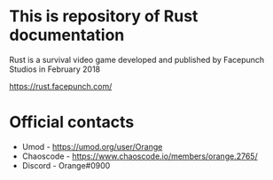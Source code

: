 # This is repository of Rust documentation

Rust is a survival video game developed and published by Facepunch Studios in February 2018

https://rust.facepunch.com/

# Official contacts
* Umod - https://umod.org/user/Orange
* Chaoscode - https://www.chaoscode.io/members/orange.2765/
* Discord - Orange#0900
